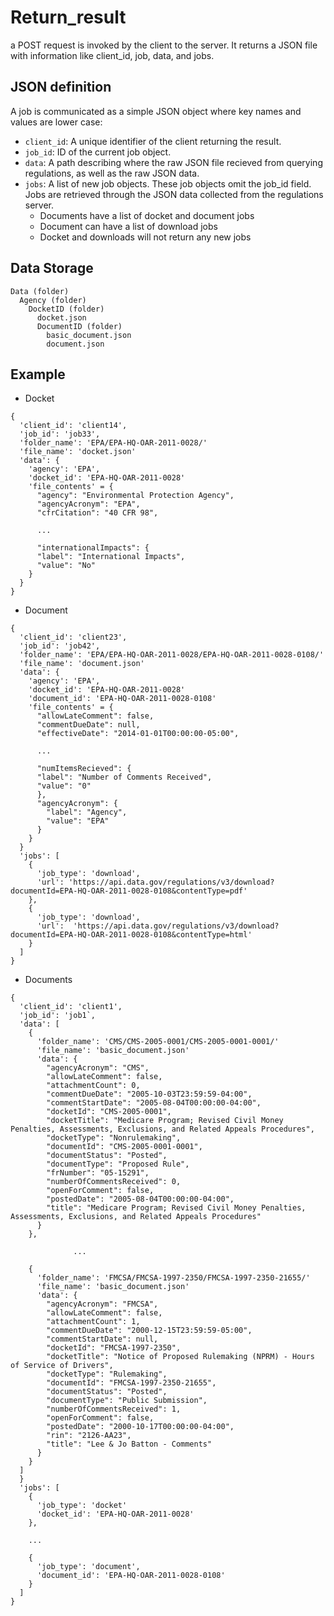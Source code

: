 # Return_result

a POST request is invoked by the client to the server. It returns a JSON file with information like client_id, job, data, and jobs.

## JSON definition

A job is communicated as a simple JSON object where key names and values are lower case:

* `client_id`: A unique identifier of the client returning the result.
* `job_id`: ID of the current job object.
* `data`: A path describing where the raw JSON file recieved from querying regulations, as well as the raw JSON data.
* `jobs`: A list of new job objects. These job objects omit the job_id field. Jobs are retrieved through the JSON data collected from the regulations server.
	* Documents have a list of docket and document jobs
  * Document can have a list of download jobs
  * Docket and downloads will not return any new jobs

## Data Storage

```
Data (folder)
  Agency (folder)
    DocketID (folder)
      docket.json
      DocumentID (folder)
        basic_document.json
        document.json
```     

## Example

* Docket
```
{
  'client_id': 'client14',
  'job_id': 'job33',
  'folder_name': 'EPA/EPA-HQ-OAR-2011-0028/'
  'file_name': 'docket.json'
  'data': {
    'agency': 'EPA',
    'docket_id': 'EPA-HQ-OAR-2011-0028'
    'file_contents' = {
      "agency": "Environmental Protection Agency",
      "agencyAcronym": "EPA",
      "cfrCitation": "40 CFR 98",
    
      ...

      "internationalImpacts": {
      "label": "International Impacts",
      "value": "No"
    }
  }
}
```

* Document
```
{
  'client_id': 'client23',
  'job_id': 'job42',
  'folder_name': 'EPA/EPA-HQ-OAR-2011-0028/EPA-HQ-OAR-2011-0028-0108/'
  'file_name': 'document.json'
  'data': {
    'agency': 'EPA',
    'docket_id': 'EPA-HQ-OAR-2011-0028'
    'document_id': 'EPA-HQ-OAR-2011-0028-0108'
    'file_contents' = {
      "allowLateComment": false,
      "commentDueDate": null,
      "effectiveDate": "2014-01-01T00:00:00-05:00",
      
      ...

      "numItemsRecieved": {
      "label": "Number of Comments Received",
      "value": "0"
      },
      "agencyAcronym": {
        "label": "Agency",
        "value": "EPA"
      }
    }
  } 
  'jobs': [
    {
      'job_type': 'download',
      'url': 'https://api.data.gov/regulations/v3/download?documentId=EPA-HQ-OAR-2011-0028-0108&contentType=pdf'
    },
    {
      'job_type': 'download',
      'url':  'https://api.data.gov/regulations/v3/download?documentId=EPA-HQ-OAR-2011-0028-0108&contentType=html'
    }
  ]
}
```

* Documents
```
{
  'client_id': 'client1',
  'job_id': 'job1`,
  'data': [
    {
      'folder_name': 'CMS/CMS-2005-0001/CMS-2005-0001-0001/'
      'file_name': 'basic_document.json'
      'data': {
        "agencyAcronym": "CMS",
        "allowLateComment": false,
        "attachmentCount": 0,
        "commentDueDate": "2005-10-03T23:59:59-04:00",
        "commentStartDate": "2005-08-04T00:00:00-04:00",
        "docketId": "CMS-2005-0001",
        "docketTitle": "Medicare Program; Revised Civil Money Penalties, Assessments, Exclusions, and Related Appeals Procedures",
        "docketType": "Nonrulemaking",
        "documentId": "CMS-2005-0001-0001",
        "documentStatus": "Posted",
        "documentType": "Proposed Rule",
        "frNumber": "05-15291",
        "numberOfCommentsReceived": 0,
        "openForComment": false,
        "postedDate": "2005-08-04T00:00:00-04:00",
        "title": "Medicare Program; Revised Civil Money Penalties, Assessments, Exclusions, and Related Appeals Procedures"
      }
    },
    
              ...

    {
      'folder_name': 'FMCSA/FMCSA-1997-2350/FMCSA-1997-2350-21655/'
      'file_name': 'basic_document.json'
      'data': {
        "agencyAcronym": "FMCSA",
        "allowLateComment": false,
        "attachmentCount": 1,
        "commentDueDate": "2000-12-15T23:59:59-05:00",
        "commentStartDate": null,
        "docketId": "FMCSA-1997-2350",
        "docketTitle": "Notice of Proposed Rulemaking (NPRM) - Hours of Service of Drivers",
        "docketType": "Rulemaking",
        "documentId": "FMCSA-1997-2350-21655",
        "documentStatus": "Posted",
        "documentType": "Public Submission",
        "numberOfCommentsReceived": 1,
        "openForComment": false,
        "postedDate": "2000-10-17T00:00:00-04:00",
        "rin": "2126-AA23",
        "title": "Lee & Jo Batton - Comments"
      }
    }
  ]
  }
  'jobs': [
    {
      'job_type': 'docket'
      'docket_id': 'EPA-HQ-OAR-2011-0028'
    },
    
    ...

    {
      'job_type': 'document',
      'document_id': 'EPA-HQ-OAR-2011-0028-0108'
    }
  ]
}
```